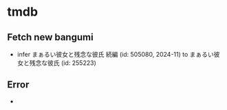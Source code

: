 # tmdb
## Fetch new bangumi
- infer まぁるい彼女と残念な彼氏 続編 (id: 505080, 2024-11) to まぁるい彼女と残念な彼氏 (id: 255223)
## Error
- 
